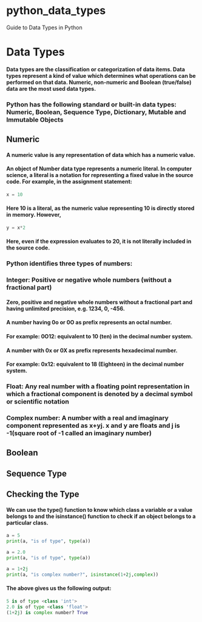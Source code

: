 # python_data_types
Guide to Data Types in Python

# Data Types

#### Data types are the classification or categorization of data items. Data types represent a kind of value which determines what operations can be performed on that data. Numeric, non-numeric and Boolean (true/false) data are the most used data types.

### Python has the following standard or built-in data types: Numeric, Boolean, Sequence Type, Dictionary, Mutable and Immutable Objects

## Numeric
#### A numeric value is any representation of data which has a numeric value. 

#### An object of Number data type represents a numeric literal. In computer science, a literal is a notation for representing a fixed value in the source code. For example, in the assignment statement:

```Python
x = 10
```
#### Here 10 is a literal, as the numeric value representing 10 is directly stored in memory. However,
```Python
y = x*2
```
#### Here, even if the expression evaluates to 20, it is not literally included in the source code.


### Python identifies three types of numbers:

### Integer: Positive or negative whole numbers (without a fractional part)
#### Zero, positive and negative whole numbers without a fractional part and having unlimited precision, e.g. 1234, 0, -456.
#### A number having 0o or 0O as prefix represents an octal number.

#### For example: 0O12: equivalent to 10 (ten) in the decimal number system.

#### A number with 0x or 0X as prefix represents hexadecimal number.

#### For example: 0x12: equivalent to 18 (Eighteen) in the decimal number system.

### Float: Any real number with a floating point representation in which a fractional component is denoted by a decimal symbol or scientific notation

### Complex number: A number with a real and imaginary component represented as x+yj. x and y are floats and j is -1(square root of -1 called an imaginary number)

## Boolean

## Sequence Type

## Checking the Type

#### We can use the type() function to know which class a variable or a value belongs to and the isinstance() function to check if an object belongs to a particular class.

```python
a = 5
print(a, "is of type", type(a))

a = 2.0
print(a, "is of type", type(a))

a = 1+2j
print(a, "is complex number?", isinstance(1+2j,complex))
```

#### The above gives us the following output:

```python
5 is of type <class 'int'>
2.0 is of type <class 'float'>
(1+2j) is complex number? True
```

